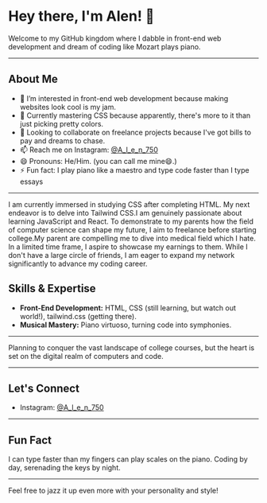 
# Hey there, I'm Alen! 👋

Welcome to my GitHub kingdom where I dabble in front-end web development and dream of coding like Mozart plays piano.

---

## About Me

- 👀 I’m interested in front-end web development because making websites look cool is my jam.
- 🌱 Currently mastering CSS because apparently, there's more to it than just picking pretty colors.
- 💞️ Looking to collaborate on freelance projects because I've got bills to pay and dreams to chase.
- 📫 Reach me on Instagram: [@A_l_e_n_750](https://www.instagram.com/A_l_e_n_750)
- 😄 Pronouns: He/Him. (you can call me mine😄.)
- ⚡ Fun fact: I play piano like a maestro and type code faster than I type essays 
---


I am currently immersed in studying CSS after completing HTML. My next endeavor is to delve into Tailwind CSS.I am genuinely passionate about learning JavaScript and React. 
To demonstrate to my parents how the field of computer science can shape my future, I aim to freelance before starting college.My parent are compelling me to dive into medical field which I hate.
In a limited time frame, I aspire to showcase my earnings to them. While I don't have a large circle of friends, I am eager to expand my network significantly to advance my coding career.


## Skills & Expertise

- **Front-End Development:** HTML, CSS (still learning, but watch out world!), tailwind.css (getting there).
- **Musical Mastery:** Piano virtuoso, turning code into symphonies.
  

---
Planning to conquer the vast landscape of college courses, but the heart is set on the digital realm of computers and code.

---

## Let's Connect

- Instagram: [@A_l_e_n_750](https://www.instagram.com/A_l_e_n_750)
---

## Fun Fact

I can type faster than my fingers can play scales on the piano. Coding by day, serenading the keys by night.

---



Feel free to jazz it up even more with your personality and style! 
